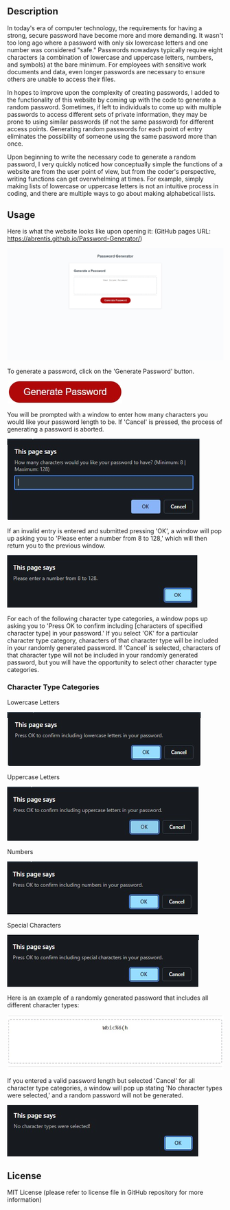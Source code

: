 # <Your-Project-Title>

## Description

In today's era of computer technology, the requirements for having a strong, secure password have become more and more demanding. It wasn't too long ago where a password with only six lowercase letters and one number was considered "safe." Passwords nowadays typically require eight characters (a combination of lowercase and uppercase letters, numbers, and symbols) at the bare minimum. For employees with sensitive work documents and data, even longer passwords are necessary to ensure others are unable to access their files.

In hopes to improve upon the complexity of creating passwords, I added to the functionality of this website by coming up with the code to generate a random password. Sometimes, if left to individuals to come up with multiple passwords to access different sets of private information, they may be prone to using similar passwords (if not the same password) for different access points. Generating random passwords for each point of entry eliminates the possibility of someone using the same password more than once.

Upon beginning to write the necessary code to generate a random password, I very quickly noticed how conceptually simple the functions of a website are from the user point of view, but from the coder's perspective, writing functions can get overwhelming at times. For example, simply making lists of lowercase or uppercase letters is not an intuitive process in coding, and there are multiple ways to go about making alphabetical lists.

## Usage

Here is what the website looks like upon opening it: (GitHub pages URL: https://abrentis.github.io/Password-Generator/)

![Password Generator website](./assets/images/Password-generator-website.jpg)

To generate a password, click on the 'Generate Password' button.

![Generate password button](./assets/images/Generate-password-button.jpg)

You will be prompted with a window to enter how many characters you would like your password length to be. If 'Cancel' is pressed, the process of generating a password is aborted.

![Window asking user how many characters in length they would like their password to be](./assets/images/Character-length.jpg)

If an invalid entry is entered and submitted pressing 'OK', a window will pop up asking you to 'Please enter a number from 8 to 128,' which will then return you to the previous window. 

![Alert window telling the user to enter a number between 8 and 128](./assets/images/Invalid-entry.jpg)

For each of the following character type categories, a window pops up asking you to 'Press OK to confirm including [characters of specified character type] in your password.' If you select 'OK' for a particular character type category, characters of that character type will be included in your randomly generated password. If 'Cancel' is selected, characters of that character type will not be included in your randomly generated password, but you will have the opportunity to select other character type categories.

### Character Type Categories

Lowercase Letters

![Window to include lowercase letters in password](./assets/images/Lowercase-letters.jpg)

Uppercase Letters

![Window to include uppercase letters in password](./assets/images/Uppercase-letters.jpg)

Numbers

![Window to include numbers in password](./assets/images/Numbers.jpg)

Special Characters

![Window to include special characters in password](./assets/images/Special-characters.jpg)

Here is an example of a randomly generated password that includes all different character types:

![Image of a randomly generated password](./assets/images/Generated-password.jpg)

If you entered a valid password length but selected 'Cancel' for all character type categories, a window will pop up stating 'No character types were selected,' and a random password will not be generated.

![Window stating 'No character types were selected!'](./assets/images/No-character-types.jpg)

## License

MIT License (please refer to license file in GitHub repository for more information)